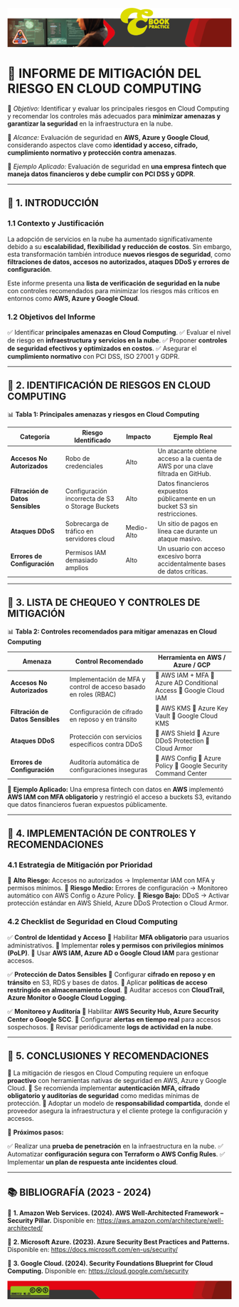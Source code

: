 ![M1](https://github.com/Grandote58/CloudSafeGuard/blob/main/Recursos/Recurso%201%402Menbrete1.png)

# **📑 INFORME DE MITIGACIÓN DEL RIESGO EN CLOUD COMPUTING**

📌 *Objetivo:* Identificar y evaluar los principales riesgos en Cloud Computing y recomendar los controles más adecuados para **minimizar amenazas y garantizar la seguridad** en la infraestructura en la nube.

📌 *Alcance:* Evaluación de seguridad en **AWS, Azure y Google Cloud**, considerando aspectos clave como **identidad y acceso, cifrado, cumplimiento normativo y protección contra amenazas**.

📌 *Ejemplo Aplicado:* Evaluación de seguridad en **una empresa fintech que maneja datos financieros y debe cumplir con PCI DSS y GDPR**.

------

## **📌 1. INTRODUCCIÓN**

### **1.1 Contexto y Justificación**

La adopción de servicios en la nube ha aumentado significativamente debido a su **escalabilidad, flexibilidad y reducción de costos**. Sin embargo, esta transformación también introduce **nuevos riesgos de seguridad**, como **filtraciones de datos, accesos no autorizados, ataques DDoS y errores de configuración**.

Este informe presenta una **lista de verificación de seguridad en la nube** con controles recomendados para minimizar los riesgos más críticos en entornos como **AWS, Azure y Google Cloud**.

### **1.2 Objetivos del Informe**

✅ Identificar **principales amenazas en Cloud Computing**.
✅ Evaluar el nivel de riesgo en **infraestructura y servicios en la nube**.
✅ Proponer **controles de seguridad efectivos y optimizados en costos**.
✅ Asegurar el **cumplimiento normativo** con PCI DSS, ISO 27001 y GDPR.

------

## **📌 2. IDENTIFICACIÓN DE RIESGOS EN CLOUD COMPUTING**

📊 **Tabla 1: Principales amenazas y riesgos en Cloud Computing**

| **Categoría**                     | **Riesgo Identificado**                          | **Impacto** | **Ejemplo Real**                                             |
| --------------------------------- | ------------------------------------------------ | ----------- | ------------------------------------------------------------ |
| **Accesos No Autorizados**        | Robo de credenciales                             | Alto        | Un atacante obtiene acceso a la cuenta de AWS por una clave filtrada en GitHub. |
| **Filtración de Datos Sensibles** | Configuración incorrecta de S3 o Storage Buckets | Alto        | Datos financieros expuestos públicamente en un bucket S3 sin restricciones. |
| **Ataques DDoS**                  | Sobrecarga de tráfico en servidores cloud        | Medio-Alto  | Un sitio de pagos en línea cae durante un ataque masivo.     |
| **Errores de Configuración**      | Permisos IAM demasiado amplios                   | Alto        | Un usuario con acceso excesivo borra accidentalmente bases de datos críticas. |

------

## **📌 3. LISTA DE CHEQUEO Y CONTROLES DE MITIGACIÓN**

📊 **Tabla 2: Controles recomendados para mitigar amenazas en Cloud Computing**

| **Amenaza**                       | **Control Recomendado**                                      | **Herramienta en AWS / Azure / GCP**                         |
| --------------------------------- | ------------------------------------------------------------ | ------------------------------------------------------------ |
| **Accesos No Autorizados**        | Implementación de MFA y control de acceso basado en roles (RBAC) | 🔹 AWS IAM + MFA 🔹 Azure AD Conditional Access 🔹 Google Cloud IAM |
| **Filtración de Datos Sensibles** | Configuración de cifrado en reposo y en tránsito             | 🔹 AWS KMS 🔹 Azure Key Vault 🔹 Google Cloud KMS               |
| **Ataques DDoS**                  | Protección con servicios específicos contra DDoS             | 🔹 AWS Shield 🔹 Azure DDoS Protection 🔹 Cloud Armor           |
| **Errores de Configuración**      | Auditoría automática de configuraciones inseguras            | 🔹 AWS Config 🔹 Azure Policy 🔹 Google Security Command Center |

📌 **Ejemplo Aplicado:**
Una empresa fintech con datos en **AWS** implementó **AWS IAM con MFA obligatorio** y restringió el acceso a buckets S3, evitando que datos financieros fueran expuestos públicamente.

------

## **📌 4. IMPLEMENTACIÓN DE CONTROLES Y RECOMENDACIONES**

### **4.1 Estrategia de Mitigación por Prioridad**

🔹 **Alto Riesgo:** Accesos no autorizados → Implementar IAM con MFA y permisos mínimos.
🔹 **Riesgo Medio:** Errores de configuración → Monitoreo automático con AWS Config o Azure Policy.
🔹 **Riesgo Bajo:** DDoS → Activar protección estándar en AWS Shield, Azure DDoS Protection o Cloud Armor.

### **4.2 Checklist de Seguridad en Cloud Computing**

✅ **Control de Identidad y Acceso**
🔲 Habilitar **MFA obligatorio** para usuarios administrativos.
🔲 Implementar **roles y permisos con privilegios mínimos (PoLP)**.
🔲 Usar **AWS IAM, Azure AD o Google Cloud IAM** para gestionar accesos.

✅ **Protección de Datos Sensibles**
🔲 Configurar **cifrado en reposo y en tránsito** en S3, RDS y bases de datos.
🔲 Aplicar **políticas de acceso restringido en almacenamiento cloud**.
🔲 Auditar accesos con **CloudTrail, Azure Monitor o Google Cloud Logging**.

✅ **Monitoreo y Auditoría**
🔲 Habilitar **AWS Security Hub, Azure Security Center o Google SCC**.
🔲 Configurar **alertas en tiempo real** para accesos sospechosos.
🔲 Revisar periódicamente **logs de actividad en la nube**.

------

## **📌 5. CONCLUSIONES Y RECOMENDACIONES**

📌 La mitigación de riesgos en Cloud Computing requiere un enfoque **proactivo** con herramientas nativas de seguridad en AWS, Azure y Google Cloud.
📌 Se recomienda implementar **autenticación MFA, cifrado obligatorio y auditorías de seguridad** como medidas mínimas de protección.
📌 Adoptar un modelo de **responsabilidad compartida**, donde el proveedor asegura la infraestructura y el cliente protege la configuración y accesos.

🔹 **Próximos pasos:**

✅ Realizar una **prueba de penetración** en la infraestructura en la nube.
✅ Automatizar **configuración segura con Terraform o AWS Config Rules**.
✅ Implementar **un plan de respuesta ante incidentes cloud**.

------

## **📚 BIBLIOGRAFÍA (2023 - 2024)**

📌 **1. Amazon Web Services. (2024). AWS Well-Architected Framework – Security Pillar.**
Disponible en: https://aws.amazon.com/architecture/well-architected/

📌 **2. Microsoft Azure. (2023). Azure Security Best Practices and Patterns.**
Disponible en: https://docs.microsoft.com/en-us/security/

📌 **3. Google Cloud. (2024). Security Foundations Blueprint for Cloud Computing.**
Disponible en: https://cloud.google.com/security



![M2](https://github.com/Grandote58/CloudSafeGuard/blob/main/Recursos/Recurso%203%402Menbrete2.png)